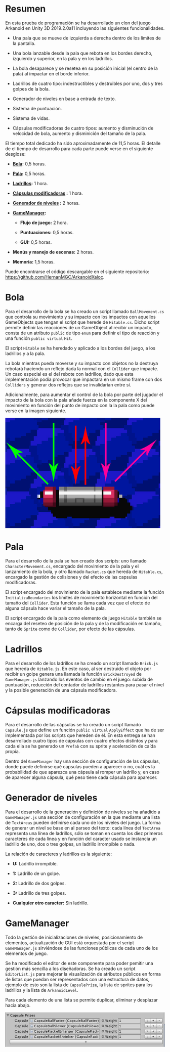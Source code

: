 Resumen
=======

En esta prueba de programación se ha desarrollado un clon del juego Arkanoid en Unity 3D 2019.2.0a11 incluyendo las siguientes funcionalidades.

-   Una pala que se mueve de izquierda a derecha dentro de los límites de la pantalla.

-   Una bola lanzable desde la pala que rebota en los bordes derecho, izquierdo y superior, en la pala y en los ladrillos.

-   La bola desaparece y se resetea en su posición inicial (el centro de la pala) al impactar en el borde inferior.

-   Ladrillos de cuatro tipo: indestructibles y destruibles por uno, dos y tres golpes de la bola.

-   Generador de niveles en base a entrada de texto.

-   Sistema de puntuación.

-   Sistema de vidas.

-   Cápsulas modificadoras de cuatro tipos: aumento y disminución de velocidad de bola, aumento y disminición del tamaño de la pala.

El tiempo total dedicado ha sido aproximadamente de 11,5 horas. El detalle de el tiempo de desarrollo para cada parte puede verse en el siguiente desglose:

-   **[Bola](#ball):** 0,5 horas.

-   **[Pala](#racket):** 0,5 horas.

-   **[Ladrillos](#bricks):** 1 hora.

-   **[Cápsulas modificadoras](#capsules) :** 1 hora.

-   **[Generador de niveles](#levels) :** 2 horas.

-   **[GameManager](#gamenager):**

    -   **Flujo de juego:** 2 hora.

    -   **Puntuaciones:** 0,5 horas.

    -   **GUI:** 0,5 horas.

-   **Menús y manejo de escenas:** 2 horas.

-   **Memoria:** 1,5 horas.

Puede encontrarse el código descargable en el siguiente repositorio: <https://github.com/HernanMGC/ArkanoidXaloc>.

<a name="ball"></a>Bola
====

Para el desarrollo de la bola se ha creado un script llamado `BallMovement.cs` que controla su movimiento y su impacto con los impactos con aquellos GameObjects que tengan el script que herede de `Hitable.cs`. Dicho script permite definir las reacciones de un GameObject al recibir un impacto, consta de un atributo `public` de tipo `enum` para definir el tipo de reacción y una función `public virtual` `Hit`.

El script `Hitable` se ha heredado y aplicado a los bordes del juego, a los ladrillos y a la pala.

La bola mientras pueda moverse y su impacto con objetos no la destruya rebotará haciendo un reflejo dada la normal con el `Collider` que impacte. Un caso especial es el del rebote con ladrillos, dado que esta implementación podía provocar que impactara en un mismo frame con dos `Colliders` y generar dos reflejos que se invalidarían entre sí.

Adicionalmente, para aumentar el control de la bola por parte del jugador el impacto de la bola con la pala añade fuerza en la componente X del movimiento en función del punto de impacto con la la pala como puede verse en la imagen siguiente.

![Impacto con la pala](/readmeImages/racketImpact.jpg)

<a name="racket"></a>Pala
====

Para el desarrollo de la pala se han creado dos scripts: uno llamado `CharacterMovement.cs`, encargado del movimiento de la pala y el lanzamiento de la bola, y otro llamado `Racket.cs` que hereda de `Hitable.cs`, encargado la gestión de colisiones y del efecto de las capsulas modificadoras.

El script encargado del movimiento de la pala establece mediante la función `InitializaBoundaries` los límites de movimiento horizontal en función del tamaño del `Collider`. Esta función se llama cada vez que el efecto de alguna cápsula hace variar el tamaño de la pala.

El script encargado de la pala como elemento de juego `Hitable` también se encarga del reseteo de posición de la pala y de la modificación en tamaño, tanto de `Sprite` como de `Collider`, por efecto de las cápsulas.

<a name="bricks"></a>Ladrillos
=========

Para el desarrollo de los ladrillos se ha creado un script llamado `Brick.js` que hereda de `Hitable.js`. En este caso, al ser destruido el objeto por recibir un golpe genera una llamada la función `BrickDestroyed` de `GameManager.js` lanzando los eventos de cambio en el juego: subida de puntuación, reducción del contador de ladrillos restantes para pasar el nivel y la posible generación de una cápsula modificadora.

<a name="capsules"></a>Cápsulas modificadoras
======================

Para el desarrollo de las cápsulas se ha creado un script llamado `Capsule.js` que define un función `public virtual` `ApplyEffect` que ha de ser implementada por los scripts que hereden de él. En esta entrega se han desarrollado cuatro tipos de cápsulas con cuatro efectos distintos y para cada ella se ha generado un `Prefab` con su sprite y aceleración de caída propia.

Dentro del `GameManager` hay una sección de configuración de las cápsulas, donde puede definirse qué capsulas pueden a aparecer o no, cuál es la probabilidad de que aparezca una cápsula al romper un ladrillo y, en caso de aparecer alguna cápsula, qué peso tiene cada cápsula para aparecer.

<a name="levels"></a>Generador de niveles
====================

Para el desarrollo de la generación y definición de niveles se ha añadido a `GameManager.js` una sección de configuración en la que mediante una lista de `TextAreas` pueden definirse cada uno de los niveles del juego. La forma de generar un nivel se base en al parseo del texto: cada línea del `TextArea` representa una línea de ladrillos, sólo se toman en cuenta los diez primeros caracteres de cada línea y en función del caracter usado se instancia un ladrillo de uno, dos o tres golpes, un ladrillo irrompible o nada.

La relación de caracteres y ladrillos es la siguiente:

-   **U:** Ladrillo irrompible.

-   **1:** Ladrillo de un golpe.

-   **2:** Ladrillo de dos golpes.

-   **3:** Ladrillo de tres golpes.

-   **Cualquier otro caracter:** Sin ladrillo.

<a name="gamenager"></a>GameManager
===========

Todo la gestión de inicializaciones de niveles, posicionamiento de elementos, actualización de GUI está orquestada por el script `GameManager.js` sirviéndose de las funciones públicas de cada uno de los elementos de juego.

Se ha modificado el editor de este componente para poder pemitir una gestión más sencilla a los diseñadoras. Se ha creado un script `EditorList.js` para mejorar la visualización de atributos públicos en forma de listas que puedan ser representados con una estructura de datos, ejemplo de esto son la lista de `CapsulePrize`, la lista de sprites para los ladrillos y la lista de `ArkanoidLevel`.

Para cada elemento de una lista se permite duplicar, eliminar y desplazar hacia abajo.

![Lista de `CapsulePrize`>](/readmeImages/editorList.jpg)

